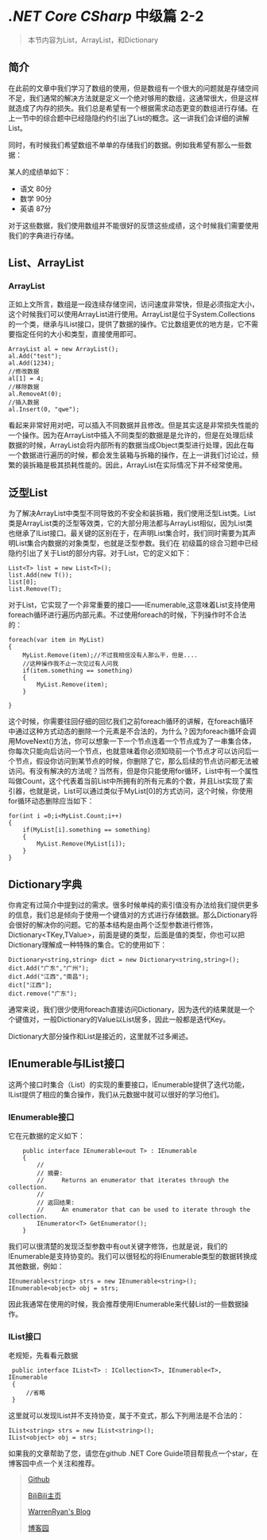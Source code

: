 # *.NET Core CSharp* 中级篇 2-2

>本节内容为List，ArrayList，和Dictionary

## 简介

在此前的文章中我们学习了数组的使用，但是数组有一个很大的问题就是存储空间不足，我们通常的解决方法就是定义一个绝对够用的数组，这通常很大，但是这样就造成了内存的损失。我们总是希望有一个根据需求动态更变的数组进行存储。在上一节中的综合题中已经隐隐约约引出了List的概念。这一讲我们会详细的讲解List。

同时，有时候我们希望数组不单单的存储我们的数据。例如我希望有那么一些数据：

某人的成绩单如下：

- 语文 80分
- 数学 90分
- 英语 87分

对于这些数据，我们使用数组并不能很好的反馈这些成绩，这个时候我们需要使用我们的字典进行存储。

## List、ArrayList

### ArrayList

正如上文所言，数组是一段连续存储空间，访问速度非常快，但是必须指定大小，这个时候我们可以使用ArrayList进行使用。ArrayList是位于System.Collections的一个类，继承与IList接口，提供了数据的操作。它比数组更优的地方是，它不需要指定任何的大小和类型，直接使用即可。

``` CSharp
ArrayList al = new ArrayList();
al.Add("test");
al.Add(1234);
//修改数据
al[1] = 4;
//移除数据
al.RemoveAt(0);
//插入数据
al.Insert(0, "qwe");
```

看起来非常好用对吧，可以插入不同数据并且修改。但是其实这是非常损失性能的一个操作。因为在ArrayList中插入不同类型的数据是是允许的，但是在处理后续数据的时候，ArrayList会将内部所有的数据当成Object类型进行处理，因此在每一个数据进行遍历的时候，都会发生装箱与拆箱的操作，在上一讲我们讨论过，频繁的装拆箱是极其损耗性能的。因此，ArrayList在实际情况下并不经常使用。

## 泛型List

为了解决ArrayList中类型不同导致的不安全和装拆箱，我们使用泛型List类。List类是ArrayList类的泛型等效类，它的大部分用法都与ArrayList相似，因为List类也继承了IList接口。最关键的区别在于，在声明List集合时，我们同时需要为其声明List集合内数据的对象类型，也就是泛型参数。我们在
初级篇的综合习题中已经隐约引出了关于List的部分内容。对于List，它的定义如下：

``` CSharp
List<T> list = new List<T>();
list.Add(new T());
list[0];
list.Remove(T);
```

对于List，它实现了一个非常重要的接口——IEnumerable,这意味着List支持使用foreach循环进行遍历内部元素。不过使用foreach的时候，下列操作时不合法的：

``` CSharp
foreach(var item in MyList)
{
    MyList.Remove(item);//不过我相信没有人那么干，但是....
    //这种操作我不止一次见过有人问我
    if(item.something == something)
    {
        MyList.Remove(item);
    }

}
```

这个时候，你需要往回仔细的回忆我们之前foreach循环的讲解，在foreach循环中通过这种方式动态的删除一个元素是不合法的，为什么？因为foreach循环会调用MoveNext()方法，你可以想象一下一个节点连着一个节点成为了一串集合体，你每次只能向后访问一个节点，也就意味着你必须知晓前一个节点才可以访问后一个节点，假设你访问到某节点的时候，你删除了它，那么后续的节点访问都无法被访问。有没有解决的方法呢？当然有，但是你只能使用for循环，List中有一个属性叫做Count，这个代表着当前List中所拥有的所有元素的个数，并且List实现了索引器，也就是说，List可以通过类似于MyList[0]的方式访问，这个时候，你使用for循环动态删除应当如下：

``` CSharp
for(int i =0;i<MyList.Count;i++)
{
    if(MyList[i].something == something)
    {
        MyList.Remove(MyList[i]);
    }
}
```

## Dictionary字典

你肯定有过简介中提到过的需求。很多时候单纯的索引值没有办法给我们提供更多的信息，我们总是倾向于使用一个键值对的方式进行存储数据。那么Dictionary将会很好的解决你的问题。它的基本结构是由两个泛型参数进行修饰，Dictionary<TKey,TValue>，前面是键的类型，后面是值的类型，你也可以把Dictionary理解成一种特殊的集合。它的使用如下：

``` CSharp
Dictionary<string,string> dict = new Dictionary<string,string>();
dict.Add("广东","广州");
dict.Add("江西","南昌");
dict["江西"];
dict.remove("广东");
```

通常来说，我们很少使用foreach直接访问Dictionary，因为迭代的结果就是一个个键值对，一般Dictionary的Value以List居多，因此一般都是迭代Key。

Dictionary大部分操作和List是接近的，这里就不过多阐述。

## IEnumerable与IList接口

这两个接口时集合（List）的实现的重要接口，IEnumerable提供了迭代功能，IList提供了相应的集合操作，我们从元数据中就可以很好的学习他们。

### IEnumerable接口

它在元数据的定义如下：

``` CSharp
    public interface IEnumerable<out T> : IEnumerable
    {
        //
        // 摘要:
        //     Returns an enumerator that iterates through the collection.
        //
        // 返回结果:
        //     An enumerator that can be used to iterate through the collection.
        IEnumerator<T> GetEnumerator();
    }
```

我们可以很清楚的发现泛型参数中有out关键字修饰，也就是说，我们的IEnumerable是支持协变的。我们可以很轻松的将IEnumerable类型的数据转换成其他数据，例如：

``` CSharp
IEnumerable<string> strs = new IEnumerable<string>();
IEnumerable<object> obj = strs;
```

因此我通常在使用的时候，我会推荐使用IEnumerable来代替List的一些数据操作。

### IList接口

老规矩，先看看元数据

``` CSharp
 public interface IList<T> : ICollection<T>, IEnumerable<T>, IEnumerable
 {
     //省略
 }
 ```

 这里就可以发现IList并不支持协变，属于不变式，那么下列用法是不合法的：

 ``` CSharp
IList<string> strs = new IList<string>();
IList<object> obj = strs;
```

如果我的文章帮助了您，请您在github .NET Core Guide项目帮我点一个star，在博客园中点一个关注和推荐。

> [Github](https://github.com/StevenEco/.NetCoreGuide)
>
> [BiliBili主页](https://space.bilibili.com/33311288)
>
> [WarrenRyan's Blog](https://blog.tity.xyz)
>
> [博客园](https://cnblogs.com/warrenryan)
